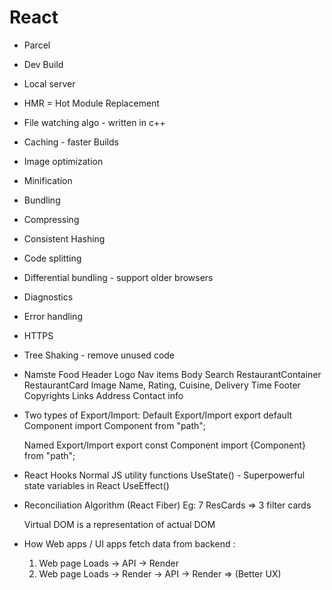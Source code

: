 # React

- Parcel

- Dev Build
- Local server
- HMR = Hot Module Replacement
- File watching algo - written in c++
- Caching - faster Builds
- Image optimization
- Minification
- Bundling
- Compressing
- Consistent Hashing
- Code splitting
- Differential bundling - support older browsers
- Diagnostics
- Error handling
- HTTPS
- Tree Shaking - remove unused code

- Namste Food
    Header
        Logo
        Nav items
    Body
        Search
        RestaurantContainer
            RestaurantCard
                Image
                Name, Rating, Cuisine, Delivery Time
    Footer
        Copyrights
        Links
        Address
        Contact info

- Two types of Export/Import:
    Default Export/Import
        export default Component
        import Component from "path";

    Named Export/Import
        export const Component
        import {Component} from "path";

- React Hooks
    Normal JS utility functions
        UseState() - Superpowerful state variables in React
        UseEffect()

- Reconciliation Algorithm (React Fiber)
    Eg: 7 ResCards => 3 filter cards

    Virtual DOM is a representation of actual DOM

- How Web apps / UI apps fetch data from backend :
    1. Web page Loads -> API -> Render
    2. Web page Loads -> Render -> API -> Render  => (Better UX)
